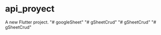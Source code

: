 # api_proyect

A new Flutter project.
"# googleSheet" 
"# gSheetCrud" 
"# gSheetCrud" 
"# gSheetCrud" 
